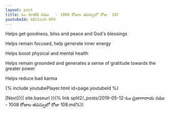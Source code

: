 ```yaml
---
layout: post
title: ఓం రూటేవే నమః   - 1008 రోజుల తపస్సులో రోజు  107
youtubeId: kDc5svh-RPU
---
```

 
 
Helps get goodness, bliss and peace and God's blessings
 
Helps remain focused, help generate inner energy 
 
Helps boost physical and mental health 
 
Helps remain grounded and generates a sense of gratitude towards the greater power 
 
Helps reduce bad karma
 
 
 
 


{% include youtubePlayer.html id=page.youtubeId %}
 
[Next]({{ site.baseurl }}{% link  split2/_posts/2019-05-12-ఓం ప్రజాగారాయ నమః   - 1008 రోజుల తపస్సులో రోజు  108.md%})
 
